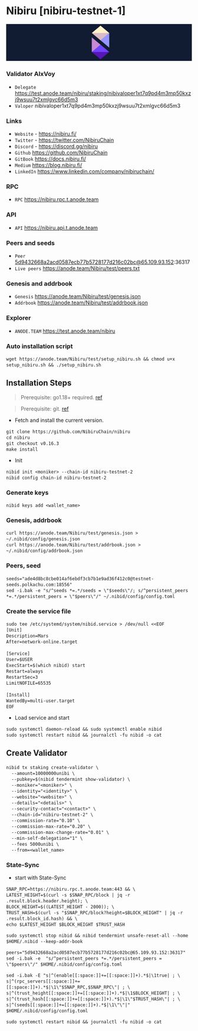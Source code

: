 # Nibiru [nibiru-testnet-1]
![Nibiru Guide](https://github.com/Voynitskiy/Voynitskiy/blob/main/testnet/Nibiru/Nibiru.png)
### Validator AlxVoy
* `Delegate` https://test.anode.team/nibiru/staking/nibivaloper1xt7q9pd4m3mp50kxzj9wsuu7t2xmlgvc66d5m3
* `Valoper` nibivaloper1xt7q9pd4m3mp50kxzj9wsuu7t2xmlgvc66d5m3
### Links
* `Website` - https://nibiru.fi/
* `Twitter` - https://twitter.com/NibiruChain
* `Discord` - https://discord.gg/nibiru
* `Github` https://github.com/NibiruChain
* `GitBook` https://docs.nibiru.fi/
* `Medium` https://blog.nibiru.fi/
* `LinkedIn` https://www.linkedin.com/company/nibiruchain/
### RPC
* `RPC` https://nibiru.rpc.t.anode.team
### API
* `API` https://nibiru.api.t.anode.team
### Peers and seeds
* `Peer` 5d9432668a2acd0587ecb77b5728177d216c02bc@65.109.93.152:36317
* `Live peers` https://anode.team/Nibiru/test/peers.txt
### Genesis and addrbook
* `Genesis` https://anode.team/Nibiru/test/genesis.json
* `Addrbook` https://anode.team/Nibiru/test/addrbook.json
### Explorer
* `ANODE.TEAM` https://test.anode.team/nibiru
### Auto installation script
```
wget https://anode.team/Nibiru/test/setup_nibiru.sh && chmod u+x setup_nibiru.sh && ./setup_nibiru.sh
```
## Installation Steps
>Prerequisite: go1.18+ required. [ref](https://golang.org/doc/install)

>Prerequisite: git. [ref](https://github.com/git/git)

* Fetch and install the current version.
```shell
git clone https://github.com/NibiruChain/nibiru
cd nibiru
git checkout v0.16.3
make install
```
* Init
```
nibid init <moniker> --chain-id nibiru-testnet-2
nibid config chain-id nibiru-testnet-2
```

### Generate keys
```
nibid keys add <wallet_name>
```
### Genesis, addrbook
```
curl https://anode.team/Nibiru/test/genesis.json > ~/.nibid/config/genesis.json
curl https://anode.team/Nibiru/test/addrbook.json > ~/.nibid/config/addrbook.json
```
### Peers, seed
```
seeds="ade4d8bc8cbe014af6ebdf3cb7b1e9ad36f412c0@testnet-seeds.polkachu.com:18556"
sed -i.bak -e "s/^seeds *=.*/seeds = \"$seeds\"/; s/^persistent_peers *=.*/persistent_peers = \"$peers\"/" ~/.nibid/config/config.toml
```
### Create the service file
```
sudo tee /etc/systemd/system/nibid.service > /dev/null <<EOF
[Unit]
Description=Mars
After=network-online.target

[Service]
User=$USER
ExecStart=$(which nibid) start
Restart=always
RestartSec=3
LimitNOFILE=65535

[Install]
WantedBy=multi-user.target
EOF
```
* Load service and start
```
sudo systemctl daemon-reload && sudo systemctl enable nibid
sudo systemctl restart nibid && journalctl -fu nibid -o cat
```
## Create Validator
```
nibid tx staking create-validator \
  --amount=10000000unibi \
  --pubkey=$(nibid tendermint show-validator) \
  --moniker="<moniker>" \
  --identity="<identity>" \
  --website="<website>" \
  --details="<details>" \
  --security-contact="<contact>" \
  --chain-id="nibiru-testnet-2" \
  --commission-rate="0.10" \
  --commission-max-rate="0.20" \
  --commission-max-change-rate="0.01" \
  --min-self-delegation="1" \
  --fees 5000unibi \
  --from=<wallet_name>
```
### State-Sync
* start with State-Sync
```
SNAP_RPC=https://nibiru.rpc.t.anode.team:443 && \
LATEST_HEIGHT=$(curl -s $SNAP_RPC/block | jq -r .result.block.header.height); \
BLOCK_HEIGHT=$((LATEST_HEIGHT - 2000)); \
TRUST_HASH=$(curl -s "$SNAP_RPC/block?height=$BLOCK_HEIGHT" | jq -r .result.block_id.hash) && \
echo $LATEST_HEIGHT $BLOCK_HEIGHT $TRUST_HASH
```
```
sudo systemctl stop nibid && nibid tendermint unsafe-reset-all --home $HOME/.nibid --keep-addr-book
```
```
peers="5d9432668a2acd0587ecb77b5728177d216c02bc@65.109.93.152:36317"
sed -i.bak -e  "s/^persistent_peers *=.*/persistent_peers = \"$peers\"/" $HOME/.nibid/config/config.toml
```
```
sed -i.bak -E "s|^(enable[[:space:]]+=[[:space:]]+).*$|\1true| ; \
s|^(rpc_servers[[:space:]]+=[[:space:]]+).*$|\1\"$SNAP_RPC,$SNAP_RPC\"| ; \
s|^(trust_height[[:space:]]+=[[:space:]]+).*$|\1$BLOCK_HEIGHT| ; \
s|^(trust_hash[[:space:]]+=[[:space:]]+).*$|\1\"$TRUST_HASH\"| ; \
s|^(seeds[[:space:]]+=[[:space:]]+).*$|\1\"\"|" $HOME/.nibid/config/config.toml
```
```
sudo systemctl restart nibid && journalctl -fu nibid -o cat
```
